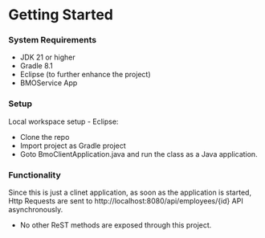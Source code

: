 # Getting Started

### System Requirements

* JDK 21 or higher
* Gradle 8.1
* Eclipse (to further enhance the project)
* BMOService App


### Setup
Local workspace setup - Eclipse:

* Clone the repo
* Import project as Gradle project
* Goto BmoClientApplication.java and run the class as a Java application. 

### Functionality

Since this is just a clinet application, as soon as the application is started, Http Requests are sent to http://localhost:8080/api/employees/{id} API asynchronously.  

* No other ReST methods are exposed through this project.


